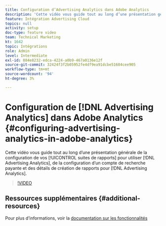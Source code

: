 ```yaml
---
title: Configuration d’Advertising Analytics dans Adobe Analytics
description: 'Cette vidéo vous guide tout au long d’une présentation générale de la configuration de vos suites de rapports pour utiliser Advertising Analytics, de la configuration d’un compte de recherche payante et des détails de création de rapports pour Advertising Analytics. '
feature: Intégration Advertising Cloud
topics: null
activity: setup
doc-type: feature video
team: Technical Marketing
kt: 1642
topic: Intégrations
role: Admin
level: Intermediate
exl-id: 884e8232-edca-4224-a0b9-467a0136e12f
source-git-commit: 32424f3f2b05952fe4df9ea91dcbe51684cee905
workflow-type: tm+mt
source-wordcount: '94'
ht-degree: 3%

---
```


# Configuration de [!DNL Advertising Analytics] dans Adobe Analytics {#configuring-advertising-analytics-in-adobe-analytics}

Cette vidéo vous guide tout au long d’une présentation générale de la configuration de vos [!UICONTROL suites de rapports] pour utiliser [!DNL Advertising Analytics], de la configuration d’un compte de recherche payante et des détails de création de rapports pour [!DNL Advertising Analytics].

>[!VIDEO](https://video.tv.adobe.com/v/23119/?quality=12)

## Ressources supplémentaires {#additional-resources}

Pour plus d’informations, voir la [documentation sur les fonctionnalités](https://docs.adobe.com/content/help/en/analytics/integration/advertising-analytics/overview.html)
